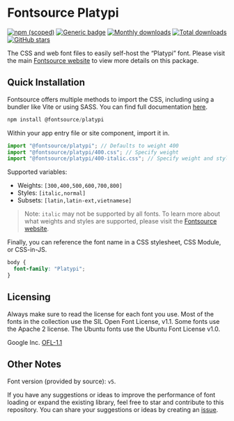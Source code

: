 # Fontsource Platypi

[![npm (scoped)](https://img.shields.io/npm/v/@fontsource/platypi?color=brightgreen)](https://www.npmjs.com/package/@fontsource/platypi) [![Generic badge](https://img.shields.io/badge/fontsource-passing-brightgreen)](https://github.com/fontsource/fontsource) [![Monthly downloads](https://badgen.net/npm/dm/@fontsource/platypi)](https://github.com/fontsource/fontsource) [![Total downloads](https://badgen.net/npm/dt/@fontsource/platypi)](https://github.com/fontsource/fontsource) [![GitHub stars](https://img.shields.io/github/stars/fontsource/fontsource.svg?style=social&label=Star)](https://github.com/fontsource/fontsource/stargazers)

The CSS and web font files to easily self-host the “Platypi” font. Please visit the main [Fontsource website](https://fontsource.org/fonts/platypi) to view more details on this package.

## Quick Installation

Fontsource offers multiple methods to import the CSS, including using a bundler like Vite or using SASS. You can find full documentation [here](https://fontsource.org/docs/getting-started/introduction).

```javascript
npm install @fontsource/platypi
```

Within your app entry file or site component, import it in.

```javascript
import "@fontsource/platypi"; // Defaults to weight 400
import "@fontsource/platypi/400.css"; // Specify weight
import "@fontsource/platypi/400-italic.css"; // Specify weight and style
```

Supported variables:
- Weights: `[300,400,500,600,700,800]`
- Styles: `[italic,normal]`
- Subsets: `[latin,latin-ext,vietnamese]`

> Note: `italic` may not be supported by all fonts. To learn more about what weights and styles are supported, please visit the [Fontsource website](https://fontsource.org/fonts/platypi).

Finally, you can reference the font name in a CSS stylesheet, CSS Module, or CSS-in-JS.

```css
body {
  font-family: "Platypi";
}
```

## Licensing
Always make sure to read the license for each font you use. Most of the fonts in the collection use the SIL Open Font License, v1.1. Some fonts use the Apache 2 license. The Ubuntu fonts use the Ubuntu Font License v1.0.

Google Inc.
[OFL-1.1](http://scripts.sil.org/OFL)

## Other Notes
Font version (provided by source): `v5`.

If you have any suggestions or ideas to improve the performance of font loading or expand the existing library, feel free to star and contribute to this repository. You can share your suggestions or ideas by creating an [issue](https://github.com/fontsource/fontsource/issues).
